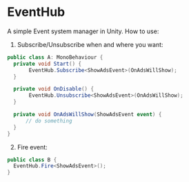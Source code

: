 # EventHub

A simple Event system manager in Unity. How to use:

1. Subscribe/Unsubscribe when and where you want:
```C#
public class A: MonoBehaviour {
  private void Start() {
       EventHub.Subscribe<ShowAdsEvent>(OnAdsWillShow);
  }

  private void OnDisable() {
       EventHub.Unsubscribe<ShowAdsEvent>(OnAdsWillShow);
  }

  private void OnAdsWillShow(ShowAdsEvent event) { 
      // do something
  }
}
```
2. Fire event:
```C#
public class B {
  EventHub.Fire<ShowAdsEvent>();
}
```
